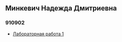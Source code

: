 ## Минкевич Надежда Дмитриевна    
### 910902    
- [Лабораторная работа 1](https://github.com/Mihopie/Ergonomic-Veb-Technologies/blob/main/%D0%BB%D1%801.pdf)
